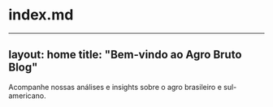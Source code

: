 # index.md
---
layout: home
title: "Bem-vindo ao Agro Bruto Blog"
---

Acompanhe nossas análises e insights sobre o agro brasileiro e sul-americano.
